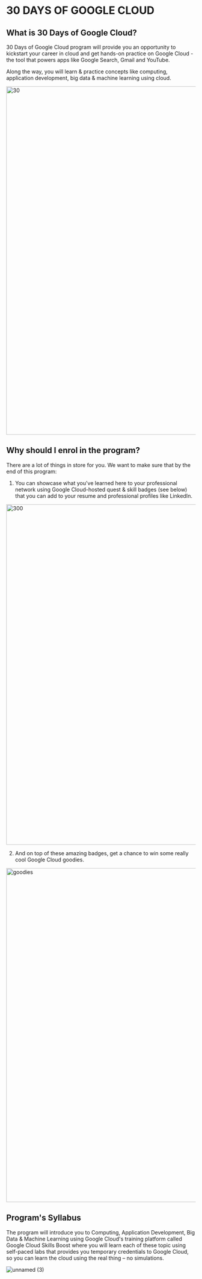 # 30 DAYS OF GOOGLE CLOUD
## What is 30 Days of Google Cloud?
30 Days of Google Cloud program will provide you an opportunity to kickstart your career in cloud and get hands-on practice on Google Cloud - the tool that powers apps like Google Search, Gmail and YouTube.

Along the way, you will learn & practice concepts like computing, application development, big data & machine learning using cloud.

<img width="926" alt="30" src="https://user-images.githubusercontent.com/79929428/136525717-4ca14278-2751-4fa1-b463-ebdc6a4d1503.PNG">

## Why should I enrol in the program?
There are a lot of things in store for you. We want to make sure that by the end of this program:

1. You can showcase what you've learned here to your professional network using Google Cloud-hosted quest & skill badges (see below) that you can add to your resume and professional profiles like LinkedIn.

<img width="905" alt="300" src="https://user-images.githubusercontent.com/79929428/136526572-7510bd2c-4d8e-40b0-a145-0b4a48d123b6.PNG">

2. And on top of these amazing badges, get a chance to win some really cool Google Cloud goodies.

<img width="888" alt="goodies" src="https://user-images.githubusercontent.com/79929428/136527038-bb263ed4-3fb1-4ffc-b51b-a236db7fba10.PNG">

## Program's Syllabus
The program will introduce you to Computing, Application Development, Big Data & Machine Learning using Google Cloud's training platform called Google Cloud Skills Boost where you will learn each of these topic using self-paced labs that provides you temporary credentials to Google Cloud, so you can learn the cloud using the real thing – no simulations.

![unnamed (3)](https://user-images.githubusercontent.com/79929428/136527505-67933b48-9256-4ca7-b9a5-926ce94c34f8.jpg)
